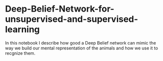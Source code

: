# Deep-Belief-Network-for-unsupervised-and-supervised-learning

In this notebook I describe how good a Deep Belief network can mimic the way we build our mental representation of the animals
and how we use it to recgnize them.
